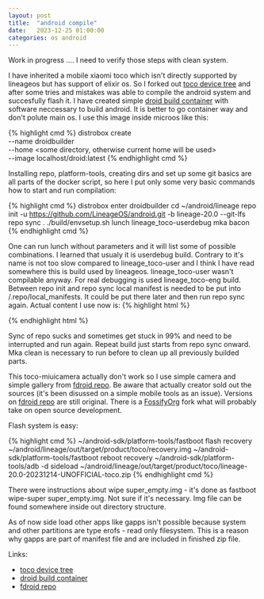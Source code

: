 ```yaml
---
layout: post
title:  "android compile"
date:   2023-12-25 01:00:00
categories: os android
---
```


Work in progress .... I need to verify those steps with clean system.

I have inherited a mobile xiaomi toco which isn't directly supported by lineageos
but has support of elixir os. So I forked out [toco device tree] and after some tries
and mistakes was able to compile the android system and succesfully flash it.
I have created simple [droid build container] with software neccessary to build android.
It is better to go container way and don't polute main os. I use this image inside
microos like this:

{% highlight cmd %}
distrobox create \
  --name droidbuilder \
  --home <some directory, otherwise current home will be used> \
  --image localhost/droid:latest
{% endhighlight cmd %}

Installing repo, platform-tools, creating dirs and set up some git basics are all
parts of the docker script, so here I put only some very basic commands how to
start and run compilation:

{% highlight cmd %}
distrobox enter droidbuilder
cd ~/android/lineage
repo init -u <https://github.com/LineageOS/android.git> -b lineage-20.0 --git-lfs
repo sync
. ./build/envsetup.sh
lunch lineage_toco-userdebug
mka bacon
{% endhighlight cmd %}

One can run lunch without parameters and it will list some of possible combinations.
I learned that usualy it is userdebug build. Contrary to it's name is not too slow
compared to lineage_toco-user and I think I have read somewhere this is build used
by lineageos. lineage_toco-user wasn't compilable anyway. For real debugging is
used lineage_toco-eng build.
Between repo init and repo sync local manifest is needed to be put into
/.repo/local_manifests. It could be put there later and then run repo sync again.
Actual content I use now is:
{% highlight html %}
<?xml version="1.0" encoding="UTF-8"?>
<manifest>
  <remote name="gitlab" fetch="https://gitlab.com" />

  <project path="device/xiaomi/toco" remote="github" name="tomas303/device_xiaomi_toco" revision="tiramisu" />
  <project path="device/xiaomi/sm6150-common" remote="github" name="ProjectElixir-Devices/device_xiaomi_sm6150-common-toco" revision="tiramisu" />
  <project path="vendor/xiaomi" remote="github" name="AndroidHQ254/vendor_xiaomi" revision="tiramisu" />
  <project path="hardware/xiaomi" remote="github" name="AndroidHQ254/android_hardware_xiaomi" revision="13" />
  <project path="vendor/xiaomi/toco-miuicamera" remote="gitlab" name="AndroidHQ254/vendor-xiaomi-toco-miuicamera" revision="leica" />

  <project path="kernel/xiaomi/sm6150" remote="github" name="vantoman/kernel_xiaomi_sm6150" revision="13" />
  <project path="vendor/gapps" name="MindTheGapps/vendor_gapps" remote="gitlab" revision="tau" />
</manifest>
{% endhighlight html %}

Sync of repo sucks and sometimes get stuck in 99% and need to be interrupted and
run again.
Repeat build just starts from repo sync onward. Mka clean is necessary to run
before to clean up all previously builded parts.

This toco-miuicamera actually don't work so I use simple camera and simple
gallery from [fdroid repo]. Be aware that actually creator sold out the sources
(it's been disussed on a simple mobile tools as an issue).
Versions on [fdroid repo] are still original. There is a [FossifyOrg] fork what
will probably take on open source development.

Flash system is easy:

{% highlight cmd %}
~/android-sdk/platform-tools/fastboot flash recovery ~/android/lineage/out/target/product/toco/recovery.img
~/android-sdk/platform-tools/fastboot reboot recovery
~/android-sdk/platform-tools/adb -d sideload ~/android/lineage/out/target/product/toco/lineage-20.0-20231214-UNOFFICIAL-toco.zip
{% endhighlight cmd %}

There were instructions about wipe super_empty.img - it's done
as fastboot wipe-super super_empty.img. Not sure if it's
necessary. Img file can be found somewhere inside out directory
structure.

As of now side load other apps like gapps isn't possible because
system and other partitions are type erofs - read only filesystem.
This is a reason why gapps are part of manifest file and are included
in finished zip file.

Links:

* [toco device tree]
* [droid build container]
* [fdroid repo]

[toco device tree]: hhttps://github.com/tomas303/device_xiaomi_toco
[droid build container]: https://github.com/tomas303/dockerscripts/tree/master/droidi
[fdroid repo]: https://f-droid.org/
[FossifyOrg]: https://github.com/FossifyOrg
